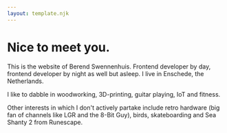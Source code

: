 ```yaml
---
layout: template.njk
---
```


# Nice to meet you.

This is the website of Berend Swennenhuis. Frontend developer by day, frontend developer by night as well but asleep. I live in Enschede, the Netherlands.

I like to dabble in woodworking, 3D-printing, guitar playing, IoT and fitness.

Other interests in which I don't actively partake include retro hardware (big fan of channels like LGR and the 8-Bit Guy), birds, skateboarding and Sea Shanty 2 from Runescape.

